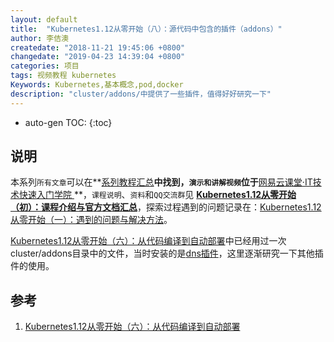 ```yaml
---
layout: default
title:  "Kubernetes1.12从零开始（八）：源代码中包含的插件（addons）"
author: 李佶澳
createdate: "2018-11-21 19:45:06 +0800"
changedate: "2019-04-23 14:39:04 +0800"
categories: 项目
tags: 视频教程 kubernetes
Keywords: Kubernetes,基本概念,pod,docker
description: "cluster/addons/中提供了一些插件，值得好好研究一下"
---
```


* auto-gen TOC:
{:toc}

## 说明

本系列`所有文章`可以在**[系列教程汇总](https://www.lijiaocn.com/tags/class.html)**中找到，`演示和讲解视频`位于**[网易云课堂·IT技术快速入门学院 ](https://study.163.com/provider/400000000376006/course.htm?share=2&shareId=400000000376006)**，`课程说明`、`资料`和`QQ交流群`见 **[Kubernetes1.12从零开始（初）：课程介绍与官方文档汇总](https://www.lijiaocn.com/%E9%A1%B9%E7%9B%AE/2018/10/01/k8s-class-kubernetes-intro.html#说明)**，探索过程遇到的问题记录在：[Kubernetes1.12从零开始（一）：遇到的问题与解决方法](https://www.lijiaocn.com/%E9%97%AE%E9%A2%98/2018/10/01/k8s-class-problem-and-soluation.html)。

[Kubernetes1.12从零开始（六）：从代码编译到自动部署][1]中已经用过一次cluster/addons目录中的文件，当时安装的是[dns插件](https://www.lijiaocn.com/%E9%A1%B9%E7%9B%AE/2018/11/04/k8s-class-build-and-deploy-by-ansible.html#%E5%AE%89%E8%A3%85kube-dns%E6%8F%92%E4%BB%B6)，这里逐渐研究一下其他插件的使用。

## 参考

1. [Kubernetes1.12从零开始（六）：从代码编译到自动部署][1]

[1]: https://www.lijiaocn.com/%E9%A1%B9%E7%9B%AE/2018/11/04/k8s-class-build-and-deploy-by-ansible.html "Kubernetes1.12从零开始（六）：从代码编译到自动部署"
